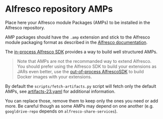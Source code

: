 # Alfresco repository AMPs

Place here your Alfresco module Packages (AMPs) to be installed in the Alfresco
repository.

AMP packages should have the `.amp` extension and stick to the Alfresco module
packaging format as described in the [Alfresco documentation][amp].

The [in-process Alfresco SDK][sdk] provides a way to build well structured AMPs.

> Note that AMPs are not the recommanded way to extend Alfresco. You should
> prefer using the Alfresco SDK to build your extensions as JARs even better,
> use the [out-of-process AlfrescoSDK][oop] to
> build Docker images with your extensions.

By default the `scripts/fetch-artifacts.py` script will fetch only the default
AMPs, see [artifacts-23.yaml](../artifacts-23.yaml) for additional information.

You can replace those, remove them to keep only the ones you need or add more.
Be careful though as some AMPs may depend on one another (e.g.
`googldrive-repo` depends on `alfresco-share-services`).

[sdk]: https://support.hyland.com/r/Alfresco/Alfresco-In-Process-SDK/4.10/Alfresco-In-Process-SDK/Introduction
[oop]: https://support.hyland.com/r/Alfresco/Alfresco-Content-Services/23.4/Alfresco-Content-Services/Develop/Out-of-Process-Extension-Points/Events-Extension-Point
[amp]: https://support.hyland.com/r/Alfresco/Alfresco-Content-Services/23.4/Alfresco-Content-Services/Develop/Extension-Packaging-Modules/Module-Package-Formats/Alfresco-Module-Package-AMP

